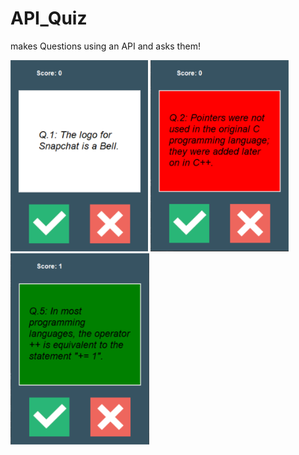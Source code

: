 # API_Quiz
makes Questions using an API and asks them!


<img src="app_1.PNG" width=220 height=auto> <img src="app_2.PNG" width=221 height=auto> <img src="app_3.PNG" width=222 height=auto>
